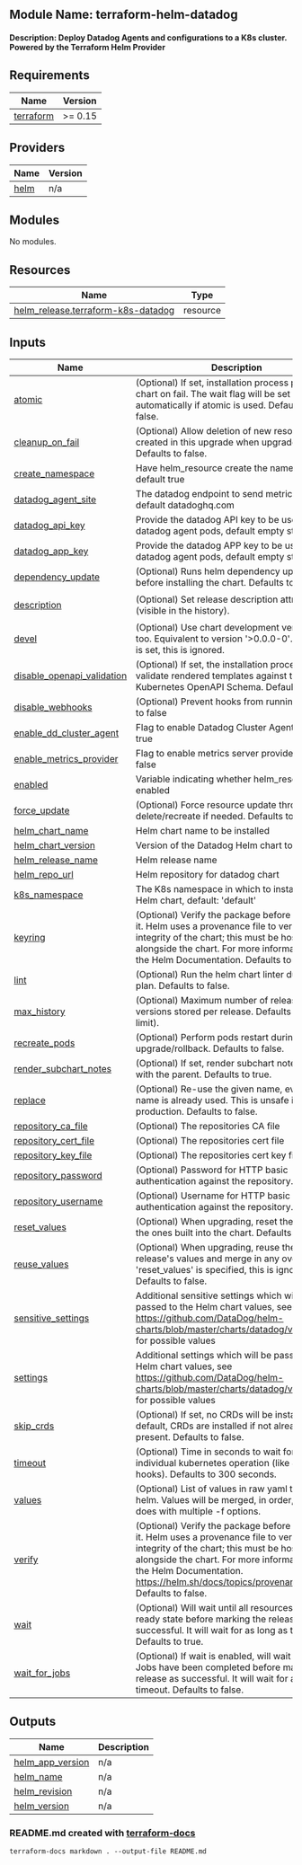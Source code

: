 ## Module Name: terraform-helm-datadog
#### Description: Deploy Datadog Agents and configurations to a K8s cluster. Powered by the Terraform Helm Provider

<!-- BEGIN_TF_DOCS -->
## Requirements

| Name | Version |
|------|---------|
| <a name="requirement_terraform"></a> [terraform](#requirement\_terraform) | >= 0.15 |

## Providers

| Name | Version |
|------|---------|
| <a name="provider_helm"></a> [helm](#provider\_helm) | n/a |

## Modules

No modules.

## Resources

| Name | Type |
|------|------|
| [helm_release.terraform-k8s-datadog](https://registry.terraform.io/providers/hashicorp/helm/latest/docs/resources/release) | resource |

## Inputs

| Name | Description | Type | Default | Required |
|------|-------------|------|---------|:--------:|
| <a name="input_atomic"></a> [atomic](#input\_atomic) | (Optional) If set, installation process purges chart on fail. The wait flag will be set automatically if atomic is used. Defaults to false. | `bool` | `false` | no |
| <a name="input_cleanup_on_fail"></a> [cleanup\_on\_fail](#input\_cleanup\_on\_fail) | (Optional) Allow deletion of new resources created in this upgrade when upgrade fails. Defaults to false. | `bool` | `false` | no |
| <a name="input_create_namespace"></a> [create\_namespace](#input\_create\_namespace) | Have helm\_resource create the namespace, default true | `bool` | `true` | no |
| <a name="input_datadog_agent_site"></a> [datadog\_agent\_site](#input\_datadog\_agent\_site) | The datadog endpoint to send metrics to, default datadoghq.com | `string` | `"datadoghq.com"` | no |
| <a name="input_datadog_api_key"></a> [datadog\_api\_key](#input\_datadog\_api\_key) | Provide the datadog API key to be used with datadog agent pods, default empty string | `string` | `""` | no |
| <a name="input_datadog_app_key"></a> [datadog\_app\_key](#input\_datadog\_app\_key) | Provide the datadog APP key to be used with datadog agent pods, default empty string | `string` | `""` | no |
| <a name="input_dependency_update"></a> [dependency\_update](#input\_dependency\_update) | (Optional) Runs helm dependency update before installing the chart. Defaults to false. | `bool` | `false` | no |
| <a name="input_description"></a> [description](#input\_description) | (Optional) Set release description attribute (visible in the history). | `string` | `"Terraform driven Helm release of Datadog Helm chart"` | no |
| <a name="input_devel"></a> [devel](#input\_devel) | (Optional) Use chart development versions, too. Equivalent to version '>0.0.0-0'. If version is set, this is ignored. | `bool` | `false` | no |
| <a name="input_disable_openapi_validation"></a> [disable\_openapi\_validation](#input\_disable\_openapi\_validation) | (Optional) If set, the installation process will not validate rendered templates against the Kubernetes OpenAPI Schema. Defaults to false. | `bool` | `false` | no |
| <a name="input_disable_webhooks"></a> [disable\_webhooks](#input\_disable\_webhooks) | (Optional) Prevent hooks from running. Defauts to false | `bool` | `false` | no |
| <a name="input_enable_dd_cluster_agent"></a> [enable\_dd\_cluster\_agent](#input\_enable\_dd\_cluster\_agent) | Flag to enable Datadog Cluster Agent, default true | `string` | `"true"` | no |
| <a name="input_enable_metrics_provider"></a> [enable\_metrics\_provider](#input\_enable\_metrics\_provider) | Flag to enable metrics server provider, default false | `string` | `"false"` | no |
| <a name="input_enabled"></a> [enabled](#input\_enabled) | Variable indicating whether helm\_resource is enabled | `bool` | `true` | no |
| <a name="input_force_update"></a> [force\_update](#input\_force\_update) | (Optional) Force resource update through delete/recreate if needed. Defaults to false | `bool` | `false` | no |
| <a name="input_helm_chart_name"></a> [helm\_chart\_name](#input\_helm\_chart\_name) | Helm chart name to be installed | `string` | `"datadog"` | no |
| <a name="input_helm_chart_version"></a> [helm\_chart\_version](#input\_helm\_chart\_version) | Version of the Datadog Helm chart to use | `string` | `"2.13.0"` | no |
| <a name="input_helm_release_name"></a> [helm\_release\_name](#input\_helm\_release\_name) | Helm release name | `string` | `"datadog"` | no |
| <a name="input_helm_repo_url"></a> [helm\_repo\_url](#input\_helm\_repo\_url) | Helm repository for datadog chart | `string` | `"https://helm.datadoghq.com"` | no |
| <a name="input_k8s_namespace"></a> [k8s\_namespace](#input\_k8s\_namespace) | The K8s namespace in which to install the Helm chart, default: 'default' | `string` | `"datadog"` | no |
| <a name="input_keyring"></a> [keyring](#input\_keyring) | (Optional) Verify the package before installing it. Helm uses a provenance file to verify the integrity of the chart; this must be hosted alongside the chart. For more information see the Helm Documentation. Defaults to false. | `bool` | `false` | no |
| <a name="input_lint"></a> [lint](#input\_lint) | (Optional) Run the helm chart linter during the plan. Defaults to false. | `bool` | `false` | no |
| <a name="input_max_history"></a> [max\_history](#input\_max\_history) | (Optional) Maximum number of release versions stored per release. Defaults to 0 (no limit). | `number` | `0` | no |
| <a name="input_recreate_pods"></a> [recreate\_pods](#input\_recreate\_pods) | (Optional) Perform pods restart during upgrade/rollback. Defaults to false. | `bool` | `false` | no |
| <a name="input_render_subchart_notes"></a> [render\_subchart\_notes](#input\_render\_subchart\_notes) | (Optional) If set, render subchart notes along with the parent. Defaults to true. | `bool` | `true` | no |
| <a name="input_replace"></a> [replace](#input\_replace) | (Optional) Re-use the given name, even if that name is already used. This is unsafe in production. Defaults to false. | `bool` | `false` | no |
| <a name="input_repository_ca_file"></a> [repository\_ca\_file](#input\_repository\_ca\_file) | (Optional) The repositories CA file | `string` | `null` | no |
| <a name="input_repository_cert_file"></a> [repository\_cert\_file](#input\_repository\_cert\_file) | (Optional) The repositories cert file | `string` | `null` | no |
| <a name="input_repository_key_file"></a> [repository\_key\_file](#input\_repository\_key\_file) | (Optional) The repositories cert key file | `string` | `null` | no |
| <a name="input_repository_password"></a> [repository\_password](#input\_repository\_password) | (Optional) Password for HTTP basic authentication against the repository. | `string` | `null` | no |
| <a name="input_repository_username"></a> [repository\_username](#input\_repository\_username) | (Optional) Username for HTTP basic authentication against the repository. | `string` | `null` | no |
| <a name="input_reset_values"></a> [reset\_values](#input\_reset\_values) | (Optional) When upgrading, reset the values to the ones built into the chart. Defaults to false. | `bool` | `false` | no |
| <a name="input_reuse_values"></a> [reuse\_values](#input\_reuse\_values) | (Optional) When upgrading, reuse the last release's values and merge in any overrides. If 'reset\_values' is specified, this is ignored. Defaults to false. | `bool` | `false` | no |
| <a name="input_sensitive_settings"></a> [sensitive\_settings](#input\_sensitive\_settings) | Additional sensitive settings which will be passed to the Helm chart values, see https://github.com/DataDog/helm-charts/blob/master/charts/datadog/values.yaml for possible values | `map(any)` | `{}` | no |
| <a name="input_settings"></a> [settings](#input\_settings) | Additional settings which will be passed to the Helm chart values, see https://github.com/DataDog/helm-charts/blob/master/charts/datadog/values.yaml for possible values | `map(any)` | `{}` | no |
| <a name="input_skip_crds"></a> [skip\_crds](#input\_skip\_crds) | (Optional) If set, no CRDs will be installed. By default, CRDs are installed if not already present. Defaults to false. | `bool` | `false` | no |
| <a name="input_timeout"></a> [timeout](#input\_timeout) | (Optional) Time in seconds to wait for any individual kubernetes operation (like Jobs for hooks). Defaults to 300 seconds. | `number` | `300` | no |
| <a name="input_values"></a> [values](#input\_values) | (Optional) List of values in raw yaml to pass to helm. Values will be merged, in order, as Helm does with multiple -f options. | `list(any)` | `null` | no |
| <a name="input_verify"></a> [verify](#input\_verify) | (Optional) Verify the package before installing it. Helm uses a provenance file to verify the integrity of the chart; this must be hosted alongside the chart. For more information see the Helm Documentation. https://helm.sh/docs/topics/provenance/  Defaults to false. | `bool` | `false` | no |
| <a name="input_wait"></a> [wait](#input\_wait) | (Optional) Will wait until all resources are in a ready state before marking the release as successful. It will wait for as long as timeout. Defaults to true. | `bool` | `true` | no |
| <a name="input_wait_for_jobs"></a> [wait\_for\_jobs](#input\_wait\_for\_jobs) | (Optional) If wait is enabled, will wait until all Jobs have been completed before marking the release as successful. It will wait for as long as timeout. Defaults to false. | `bool` | `false` | no |

## Outputs

| Name | Description |
|------|-------------|
| <a name="output_helm_app_version"></a> [helm\_app\_version](#output\_helm\_app\_version) | n/a |
| <a name="output_helm_name"></a> [helm\_name](#output\_helm\_name) | n/a |
| <a name="output_helm_revision"></a> [helm\_revision](#output\_helm\_revision) | n/a |
| <a name="output_helm_version"></a> [helm\_version](#output\_helm\_version) | n/a |
<!-- END_TF_DOCS -->

### README.md created with [terraform-docs](https://terraform-docs.io/user-guide/how-to/)

```
terraform-docs markdown . --output-file README.md
```

